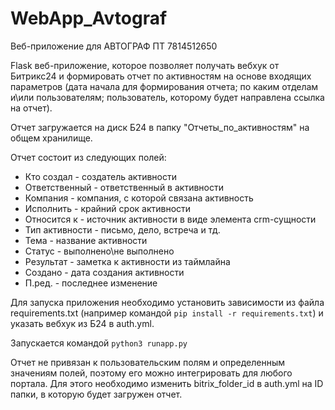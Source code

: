 # WebApp_Avtograf
Веб-приложение для АВТОГРАФ ПТ 7814512650


Flask веб-приложение, которое позволяет получать вебхук от Битрикс24 и формировать отчет по активностям на основе входящих параметров (дата начала для формирования отчета; по каким отделам и\или пользователям; пользователь, которому будет направлена ссылка на отчет).

Отчет загружается на диск Б24 в папку "Отчеты_по_активностям" на общем хранилище.

Отчет состоит из следующих полей:
- Кто создал - создатель активности
- Ответственный - ответственный в активности
- Компания - компания, с которой связана активность
- Исполнить - крайний срок активности
- Относится к - источник активности в виде элемента crm-сущности
- Тип активности - письмо, дело, встреча и тд.
- Тема - название активности
- Статус - выполнено\не выполнено
- Результат - заметка к активности из таймлайна
- Создано - дата создания активности
- П.ред. - последнее изменение

Для запуска приложения необходимо установить зависимости из файла requirements.txt (например командой `pip install -r requirements.txt`) и указать вебхук из Б24 в auth.yml.

Запускается командой `python3 runapp.py`


Отчет не привязан к пользовательским полям и определенным значениям полей, поэтому его можно интегрировать для любого портала. Для этого необходимо изменить bitrix_folder_id в auth.yml на ID папки, в которую будет загружен отчет.
